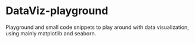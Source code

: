 # DataViz-playground
Playground and small code snippets to play around with data visualization, using mainly matplotlib and seaborn.
